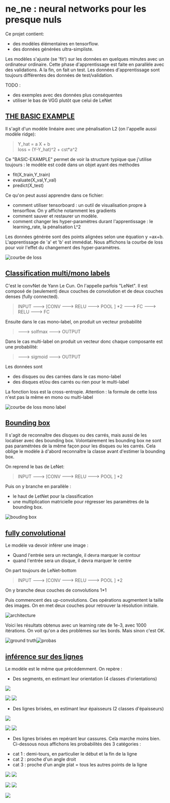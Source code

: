 ne_ne : neural networks pour les presque nuls
============================================


Ce projet contient:
 * des modèles élémentaires en tensorflow. 
 * des données générées ultra-simpliste. 
 
 Les modèles s'ajuste (se 'fit') sur les données en quelques minutes avec un ordinateur ordinaire.
 Cette phase d'apprentissage est faite en parallèle avec des validations. A la fin, on fait un test. 
 Les données d'apprentissage sont toujours différentes des données de test/validation. 
 
 
 TODO : 
 * des exemples avec des données plus conséquentes
 * utiliser le bas de VGG plutôt que celui de LeNet
  
 
 
  [THE BASIC EXAMPLE](ne_ne/THE_BASIC_EXAMPLE.py)  
  --------------------------------------
  
  Il s'agit d'un modèle linéaire avec une pénalisation L2 (on l'appelle aussi modèle ridge): 
  
  > Y_hat = a X + b  
  > loss = (Y-Y_hat)^2 +  cst*a^2
 
 
 Ce "BASIC-EXAMPLE" permet de voir la structure typique 
 que j'utilise toujours : le modèle est codé dans un objet ayant des méthodes
 * fit(X_train,Y_train)
 * evaluate(X_val,Y_val)
 * predict(X_test)
 
 
 Ce qu'on peut aussi apprendre dans ce fichier:
 * comment utiliser tensorboard : un outil de visualisation propre à tensorflow. On y affiche notamment les gradients
 * comment sauver et restaurer un modèle. 
 * comment changer les hyper-paramètres durant l'apprentissage : le learning_rate, la pénalisation L^2  
 
 
 Les données générée sont des points alignées selon une équation y =ax+b. 
 L'apprentissage de 'a' et 'b' est immédiat. Nous affichons la courbe
 de loss pour voir l'effet du changement des hyper-paramètres. 
 
 
 ![courbe de loss](ne_ne/results/basic_ex_loss.png)
 
 
 
 
[Classification multi/mono labels](ne_ne/TasteExample/A_multi_vs_mono_labels.py)
----------------------------------------------------

C'est le convNet de Yann Le Cun. On l'appelle parfois "LeNet". Il est composé de (seulement) deux couches de
convolution et de deux couches denses (fully connected).    

> INPUT ---> \[CONV ---> RELU ---> POOL  \] *2 --->  FC ---> RELU ---> FC

Ensuite dans le cas mono-label, on produit un vecteur probabilité
>   ---> solfmax ---> OUTPUT

Dans le cas multi-label on produit un vecteur donc chaque composante est une probabilité:
>   --->  sigmoid ---> OUTPUT


Les données sont 
* des disques ou des carrées dans le cas mono-label
* des disques et/ou des carrés ou rien pour le multi-label


La fonction loss est la cross-entropie. 
Attention : la formule de cette loss n'est pas la même en mono ou multi-label


![courbe de loss mono label](ne_ne/results/A_mono_label/Figure_1.png)




[Bounding box](ne_ne/TasteExample/B_bounding_box.py)
---------------------------------------------

Il s'agit de reconnaître des disques ou des carrés, mais aussi de les localiser avec
des bounding box.  Volontairement les bounding box ne sont pas 
paramétrées de la même façon pour les disques ou les carrés. Cela oblige le modèle à d'abord
reconnaître la classe avant d'estimer la bounding box. 


On reprend le bas de LeNet: 

> INPUT ---> \[CONV ---> RELU ---> POOL  \] *2

Puis on y branche en parallèle : 
* le haut de LetNet pour la classification
* une multiplication matricielle pour régresser les paramètres de la bounding box.


![bouding box](ne_ne/results/B_bounding/Figure_2.png)





[fully convolutional](ne_ne/TasteExample/C_fullyConv.py)
--------------------------------------------------

Le modèle va devoir inférer une image :
* Quand l'entrée sera un rectangle, il devra marquer le contour
* quand l'entrée sera un disque, il devra marquer le centre


On part toujours de LeNet-bottom  
> INPUT ---> \[CONV ---> RELU ---> POOL  \] *2

On y branche deux couches de convolutions 1*1

Puis commencent des up-convolutions. Ces opérations augmentent la taille des images. 
On en met deux couches pour retrouver la résolution initiale. 


![architecture](ne_ne/results/fullyConv.png)


Voici les résultats obtenus avec un learning rate de 1e-3, avec 1000 itérations.
On voit qu'on a des problèmes sur les bords. Mais sinon c'est OK. 




![ground truth](ne_ne/results/C_both_catego_hidden/Figure_3.png)![probas](ne_ne/results/C_both_catego_hidden/Figure_4.png)



[inférence sur des lignes](ne_ne/TasteExample/D_learningLines.py)
--------------------------------------------------

Le modèle est le même que précédemment. On repère :

* Des segments, en estimant leur orientation (4 classes d'orientations)

![](ne_ne/results/D_Y_is_orientation/Figure_2_600itr.png) 

![](ne_ne/results/D_Y_is_orientation/Figure_3_600itr.png) ![](ne_ne/results/D_Y_is_orientation/Figure_4_600itr.png) 


* Des lignes brisées, en estimant leur épaisseurs (2 classes d'épaisseurs)

![](ne_ne/results/D_Y_is_width/Figure_2.png) 

![](ne_ne/results/D_Y_is_width/Figure_3.png) ![](ne_ne/results/D_Y_is_width/Figure_4.png) 


* Des lignes brisées en repérant leur cassures.
Cela marche moins bien. Ci-dessous nous affichons les probabilités des 3 catégories :

- cat 1 :  demi-tours, en particulier le début et la fin de la ligne
- cat 2 :  proche d'un angle droit
- cat 3 :  proche d'un angle plat = tous les autres points de la ligne  


![](ne_ne/results/D_Y_is_angle/Figure_2.png) 
![](ne_ne/results/D_Y_is_angle/Figure_3.png) 

![](ne_ne/results/D_Y_is_angle/Figure_4.png) 
![](ne_ne/results/D_Y_is_angle/Figure_5.png) 

![](ne_ne/results/D_Y_is_angle/Figure_6.png) 













